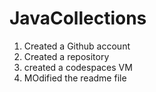 # JavaCollections
1. Created a Github account
2. Created a repository
3. created a codespaces VM
4. MOdified the readme file